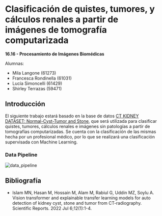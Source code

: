 # Clasificación de quistes, tumores, y cálculos renales a partir de imágenes de tomografía computarizada

**16.16 - Procesamiento de Imágenes Biomédicas**

Alumnas:
- Mila Langone (61273)
- Francesca Rondinella (61031)
- Lucía Simoncelli (61429)
- Shirley Terrazas (59471)

## Introducción

El siguiente trabajo estará basado en la base de datos [CT KIDNEY DATASET: Normal-Cyst-Tumor and Stone](https://www.kaggle.com/datasets/nazmul0087/ct-kidney-dataset-normal-cyst-tumor-and-stone), que será utilizada para clasificar quistes, tumores, cálculos renales e imágenes sin patologías a partir de tomografías computarizadas. Se cuenta con la clasificación de las mismas hecha por un profesional médico, por lo que se realizará una clasificación supervisada con Machine Learning.

### Data Pipeline

![data_pipeline](https://github.com/milalangone/pib_ct_kidney_segmentation/assets/89553721/e3d089dd-d754-4463-bfd4-3e2bba704402)

## Bibliografía

- Islam MN, Hasan M, Hossain M, Alam M, Rabiul G, Uddin MZ, Soylu A. Vision transformer and explainable transfer learning models for auto detection of kidney cyst, stone and tumor from CT-radiography. Scientific Reports. 2022 Jul 6;12(1):1-4.
